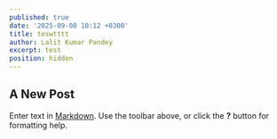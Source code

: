 ```yaml
---
published: true
date: '2025-09-08 10:12 +0300'
title: teswtttt
author: Lalit Kumar Pandey
excerpt: test
position: hidden
---
```

## A New Post

Enter text in [Markdown](http://daringfireball.net/projects/markdown/). Use the toolbar above, or click the **?** button for formatting help.
